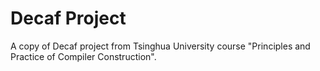 # Decaf Project

A copy of Decaf project from Tsinghua University course "Principles and Practice of Compiler Construction".
